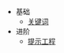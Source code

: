 <!-- _sidebar.md -->

* 基础
  * [关键词](/docs/关键词.md) <!--注意这里是相对路径-->
* 进阶
  * [提示工程](/docs/提示工程.md) 


